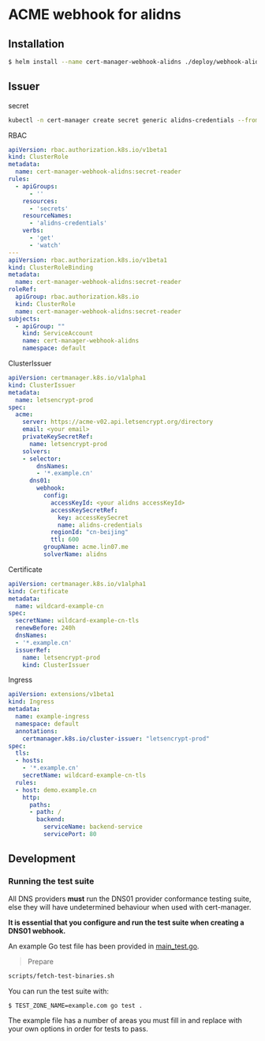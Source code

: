 # ACME webhook for alidns


## Installation

```bash
$ helm install --name cert-manager-webhook-alidns ./deploy/webhook-alidns
```

## Issuer

secret

```bash
kubectl -n cert-manager create secret generic alidns-credentials --from-literal=accessKeySecret='your alidns accesskeySecret'
```

RBAC

```yaml
apiVersion: rbac.authorization.k8s.io/v1beta1
kind: ClusterRole
metadata:
  name: cert-manager-webhook-alidns:secret-reader
rules:
  - apiGroups:
      - ''
    resources:
      - 'secrets'
    resourceNames:
      - 'alidns-credentials'
    verbs:
      - 'get'
      - 'watch'
---
apiVersion: rbac.authorization.k8s.io/v1beta1
kind: ClusterRoleBinding
metadata:
  name: cert-manager-webhook-alidns:secret-reader
roleRef:
  apiGroup: rbac.authorization.k8s.io
  kind: ClusterRole
  name: cert-manager-webhook-alidns:secret-reader
subjects:
  - apiGroup: ""
    kind: ServiceAccount
    name: cert-manager-webhook-alidns
    namespace: default
```

ClusterIssuer

```yaml
apiVersion: certmanager.k8s.io/v1alpha1
kind: ClusterIssuer
metadata:
  name: letsencrypt-prod
spec:
  acme:
    server: https://acme-v02.api.letsencrypt.org/directory
    email: <your email>
    privateKeySecretRef:
      name: letsencrypt-prod
    solvers:
    - selector: 
        dnsNames:
        - '*.example.cn'
      dns01:
        webhook:
          config:
            accessKeyId: <your alidns accessKeyId>
            accessKeySecretRef:
              key: accessKeySecret
              name: alidns-credentials
            regionId: "cn-beijing"
            ttl: 600
          groupName: acme.lin07.me
          solverName: alidns
```

Certificate

```yaml
apiVersion: certmanager.k8s.io/v1alpha1
kind: Certificate
metadata:
  name: wildcard-example-cn
spec:
  secretName: wildcard-example-cn-tls
  renewBefore: 240h
  dnsNames:
  - '*.example.cn'
  issuerRef:
    name: letsencrypt-prod
    kind: ClusterIssuer
```

Ingress

```yaml
apiVersion: extensions/v1beta1
kind: Ingress
metadata:
  name: example-ingress
  namespace: default
  annotations:
    certmanager.k8s.io/cluster-issuer: "letsencrypt-prod"
spec:
  tls:
  - hosts:
    - '*.example.cn'
    secretName: wildcard-example-cn-tls
  rules:
  - host: demo.example.cn
    http:
      paths:
      - path: /
        backend:
          serviceName: backend-service
          servicePort: 80
```

## Development

### Running the test suite



All DNS providers **must** run the DNS01 provider conformance testing suite,
else they will have undetermined behaviour when used with cert-manager.

**It is essential that you configure and run the test suite when creating a
DNS01 webhook.**

An example Go test file has been provided in [main_test.go]().

> Prepare

```bash
scripts/fetch-test-binaries.sh
```

You can run the test suite with:

```bash
$ TEST_ZONE_NAME=example.com go test .
```

The example file has a number of areas you must fill in and replace with your
own options in order for tests to pass.
